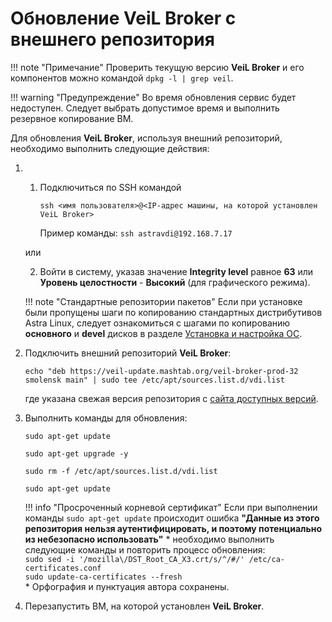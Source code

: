 # Обновление VeiL Broker с внешнего репозитория

!!! note "Примечание"
    Проверить текущую версию **VeiL Broker** и его компонентов можно командой `dpkg -l | grep veil`.

!!! warning "Предупреждение"
    Во время обновления сервис будет недоступен. Следует выбрать допустимое время и выполнить резервное копирование ВМ.

Для обновления **VeiL Broker**, используя внешний репозиторий, необходимо выполнить следующие действия:

1. 1) Подключиться по SSH командой 

      `ssh <имя пользователя>@<IP-адрес машины, на которой установлен VeiL Broker>`
    
      Пример команды: `ssh astravdi@192.168.7.17`

    или 

    2) Войти в систему, указав значение **Integrity level** равное **63** или 
   **Уровень целостности** - **Высокий** (для графического режима).
   
    !!! note "Стандартные репозитории пакетов"
        Если при установке были пропущены шаги по копированию стандартных дистрибутивов Astra Linux, 
        следует ознакомиться с шагами по копированию **основного** и **devel** дисков 
        в разделе [Установка и настройка ОС](../../engineer_guide/install/prepare/install_os.md).

1. Подключить внешний репозиторий **VeiL Broker**:

    ```
    echo "deb https://veil-update.mashtab.org/veil-broker-prod-32 smolensk main" | sudo tee /etc/apt/sources.list.d/vdi.list
    ```
    где указана свежая версия репозитория с [сайта доступных версий](https://veil-update.mashtab.org/).
 
1. Выполнить команды для обновления:

    `sudo apt-get update`
     
    `sudo apt-get upgrade -y`
     
    `sudo rm -f /etc/apt/sources.list.d/vdi.list`
     
    `sudo apt-get update`
     
    !!! info "Просроченный корневой сертификат"
         Если при выполнении команды `sudo apt-get update` происходит ошибка 
         **"Данные из этого репозитория нельзя аутентифицировать, и поэтому потенциально 
         из небезопасно использовать"** \* необходимо выполнить следующие команды и повторить 
         процесс обновления:  
         `sudo sed -i '/mozilla\/DST_Root_CA_X3.crt/s/^/#/' /etc/ca-certificates.conf`  
         `sudo update-ca-certificates --fresh`  
         \* Орфография и пунктуация автора сохранены.

1. Перезапустить ВМ, на которой установлен **VeiL Broker**.  



